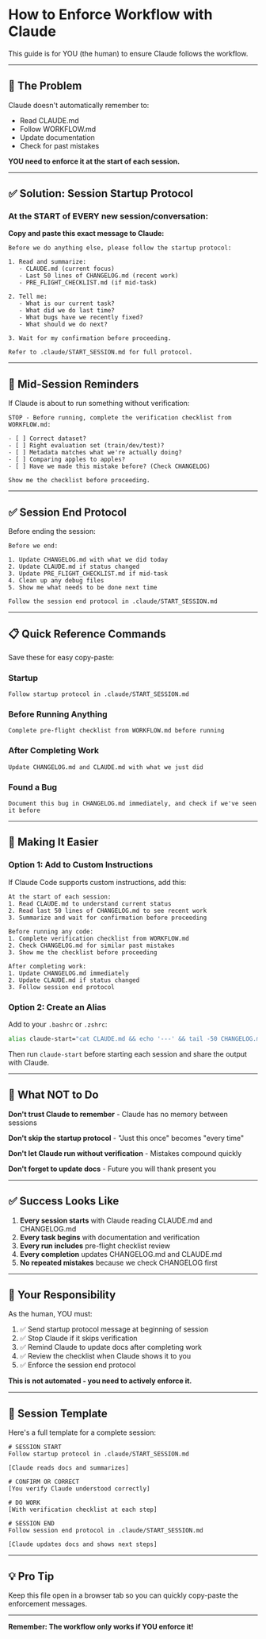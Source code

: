 # How to Enforce Workflow with Claude

This guide is for YOU (the human) to ensure Claude follows the workflow.

---

## 🚨 The Problem

Claude doesn't automatically remember to:
- Read CLAUDE.md
- Follow WORKFLOW.md
- Update documentation
- Check for past mistakes

**YOU need to enforce it at the start of each session.**

---

## ✅ Solution: Session Startup Protocol

### At the START of EVERY new session/conversation:

**Copy and paste this exact message to Claude:**

```
Before we do anything else, please follow the startup protocol:

1. Read and summarize:
   - CLAUDE.md (current focus)
   - Last 50 lines of CHANGELOG.md (recent work)
   - PRE_FLIGHT_CHECKLIST.md (if mid-task)

2. Tell me:
   - What is our current task?
   - What did we do last time?
   - What bugs have we recently fixed?
   - What should we do next?

3. Wait for my confirmation before proceeding.

Refer to .claude/START_SESSION.md for full protocol.
```

---

## 🔄 Mid-Session Reminders

If Claude is about to run something without verification:

```
STOP - Before running, complete the verification checklist from WORKFLOW.md:

- [ ] Correct dataset?
- [ ] Right evaluation set (train/dev/test)?
- [ ] Metadata matches what we're actually doing?
- [ ] Comparing apples to apples?
- [ ] Have we made this mistake before? (Check CHANGELOG)

Show me the checklist before proceeding.
```

---

## ✅ Session End Protocol

Before ending the session:

```
Before we end:

1. Update CHANGELOG.md with what we did today
2. Update CLAUDE.md if status changed
3. Update PRE_FLIGHT_CHECKLIST.md if mid-task
4. Clean up any debug files
5. Show me what needs to be done next time

Follow the session end protocol in .claude/START_SESSION.md
```

---

## 📋 Quick Reference Commands

Save these for easy copy-paste:

### Startup
```
Follow startup protocol in .claude/START_SESSION.md
```

### Before Running Anything
```
Complete pre-flight checklist from WORKFLOW.md before running
```

### After Completing Work
```
Update CHANGELOG.md and CLAUDE.md with what we just did
```

### Found a Bug
```
Document this bug in CHANGELOG.md immediately, and check if we've seen it before
```

---

## 🎯 Making It Easier

### Option 1: Add to Custom Instructions

If Claude Code supports custom instructions, add this:

```
At the start of each session:
1. Read CLAUDE.md to understand current status
2. Read last 50 lines of CHANGELOG.md to see recent work
3. Summarize and wait for confirmation before proceeding

Before running any code:
1. Complete verification checklist from WORKFLOW.md
2. Check CHANGELOG.md for similar past mistakes
3. Show me the checklist before proceeding

After completing work:
1. Update CHANGELOG.md immediately
2. Update CLAUDE.md if status changed
3. Follow session end protocol
```

### Option 2: Create an Alias

Add to your `.bashrc` or `.zshrc`:

```bash
alias claude-start="cat CLAUDE.md && echo '---' && tail -50 CHANGELOG.md"
```

Then run `claude-start` before starting each session and share the output with Claude.

---

## 🚫 What NOT to Do

**Don't trust Claude to remember** - Claude has no memory between sessions

**Don't skip the startup protocol** - "Just this once" becomes "every time"

**Don't let Claude run without verification** - Mistakes compound quickly

**Don't forget to update docs** - Future you will thank present you

---

## ✅ Success Looks Like

1. **Every session starts** with Claude reading CLAUDE.md and CHANGELOG.md
2. **Every task begins** with documentation and verification
3. **Every run includes** pre-flight checklist review
4. **Every completion** updates CHANGELOG.md and CLAUDE.md
5. **No repeated mistakes** because we check CHANGELOG first

---

## 🎯 Your Responsibility

As the human, YOU must:

1. ✅ Send startup protocol message at beginning of session
2. ✅ Stop Claude if it skips verification
3. ✅ Remind Claude to update docs after completing work
4. ✅ Review the checklist when Claude shows it to you
5. ✅ Enforce the session end protocol

**This is not automated - you need to actively enforce it.**

---

## 📝 Session Template

Here's a full template for a complete session:

```
# SESSION START
Follow startup protocol in .claude/START_SESSION.md

[Claude reads docs and summarizes]

# CONFIRM OR CORRECT
[You verify Claude understood correctly]

# DO WORK
[With verification checklist at each step]

# SESSION END
Follow session end protocol in .claude/START_SESSION.md

[Claude updates docs and shows next steps]
```

---

## 💡 Pro Tip

Keep this file open in a browser tab so you can quickly copy-paste the enforcement messages.

---

**Remember: The workflow only works if YOU enforce it!**

